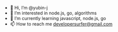 - 👋 Hi, I’m @yubin-j
- 👀 I’m interested in node.js, go, algorithms
- 🌱 I’m currently learning javascript, node.js, go
- 📫 How to reach me developersurfer@gmail.com

<!---
yubin-j/yubin-j is a ✨ special ✨ repository because its `README.md` (this file) appears on your GitHub profile.
You can click the Preview link to take a look at your changes.
--->

